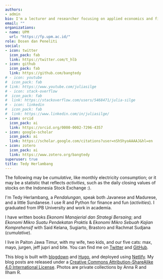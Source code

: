 ```yaml
---
authors:
- admin
bio: I'm a lecturer and researcher focusing on applied economics and financial econometrics.
email: ""
organizations:
- name: UPM
  url: "https://fp.upm.ac.id/"
role: Dosen dan Peneliti
social:
- icon: twitter
  icon_pack: fab
  link: https://twitter.com/t_hlb
- icon: github
  icon_pack: fab
  link: https://github.com/bangtedy
# - icon: youtube
#  icon_pack: fab
# link: https://www.youtube.com/juliasilge
# - icon: stack-overflow
#  icon_pack: fab
#  link: https://stackoverflow.com/users/5468471/julia-silge
# - icon: linkedin
#  icon_pack: fab
#  link: https://www.linkedin.com/in/juliasilge/
- icon: orcid
  icon_pack: ai
  link: https://orcid.org/0000-0002-7296-4357
- icon: google-scholar
  icon_pack: ai
  link: https://scholar.google.com/citations?user=nSh5hyoAAAAJ&hl=en
- icon: zotero
  icon_pack: ai
  link: https://www.zotero.org/bangtedy
superuser: true
title: Tedy Herlambang
---
```


The following may be *cumulative*, like monthly electricity consumption; or it may be a statistic that reflects *activities*, such as the daily closing values of stocks on the Indonesia Stock Exchange :).

I'm Tedy Herlambang, a *Pendalungan*, speak both Javanese and Madurese, and a little Sundanese. I use R and Python for finance and fun (*activities*). I graduated from IPB University and work in academia.

I have written books *Ekonomi Manajerial dan Strategi Bersaing*; and *Ekonomi Mikro Suatu Pendekatan Praktis* & *Ekonomi Mikro Sebuah Kajian Komprehensif* with Said Kelana, Sugiarto, Brastoro and Rachmat Sudjana (*cumulative*).

I live in Paiton Jawa Timur, with my wife, two kids, and our five cats: max, mayo, jurgen, jeff jupri and bite. You can find me on [Twitter](https://twitter.com/t_hlb) and [GitHub](https://github.com/bangtedy).

This blog is built with [blogdown](https://github.com/rstudio/blogdown) and [Hugo](https://gohugo.io/), and deployed using [Netlify](https://www.netlify.com/). My blog posts are released under a [Creative Commons Attribution-ShareAlike 4.0 International License](https://creativecommons.org/licenses/by-sa/4.0/). Photos are private collections by Anna R and Ilham R.
